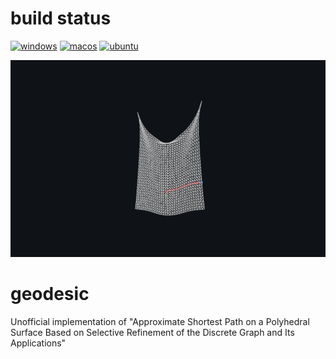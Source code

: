 # build status

[![windows](https://github.com/nnkgw/geodesic/workflows/windows/badge.svg)](https://github.com/nnkgw/geodesic/actions?query=workflow%3Awindows)
[![macos](https://github.com/nnkgw/geodesic/workflows/macos/badge.svg)](https://github.com/nnkgw/geodesic/actions?query=workflow%3Amacos)
[![ubuntu](https://github.com/nnkgw/geodesic/workflows/ubuntu/badge.svg)](https://github.com/nnkgw/geodesic/actions?query=workflow%3Aubuntu)

<img src="https://github.com/nnkgw/geodesic/blob/main/images/tether.gif" title="tether"/>

# geodesic
Unofficial implementation of "Approximate Shortest Path on a Polyhedral Surface Based on Selective Refinement of the Discrete Graph and Its Applications"
